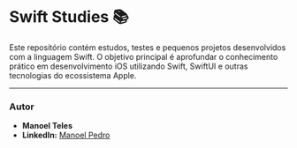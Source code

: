 # Swift Studies 📚

Este repositório contém estudos, testes e pequenos projetos desenvolvidos com a linguagem Swift. O objetivo principal é aprofundar o conhecimento prático em desenvolvimento iOS utilizando Swift, SwiftUI e outras tecnologias do ecossistema Apple.

-----

### Autor

  * **Manoel Teles**
  * **LinkedIn:** [Manoel Pedro](https://www.linkedin.com/in/manoeltelesps)
